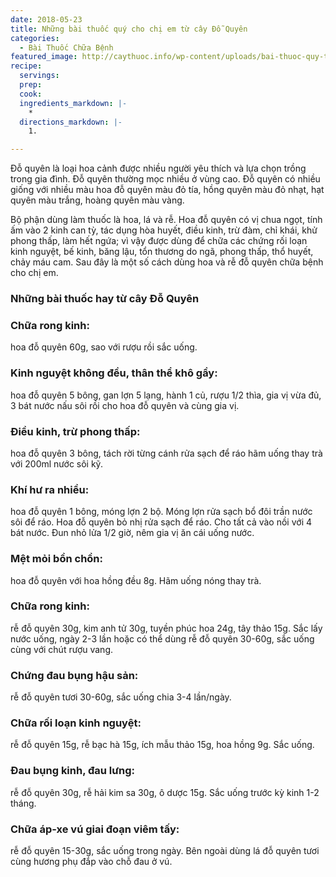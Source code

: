 ```yaml
---
date: 2018-05-23
title: Những bài thuốc quý cho chị em từ cây Đỗ Quyên
categories:
  - Bài Thuốc Chữa Bệnh
featured_image: http://caythuoc.info/wp-content/uploads/bai-thuoc-quy-tu-do-quyen-1.png
recipe:
  servings:  
  prep:  
  cook:  
  ingredients_markdown: |-
    * 
  directions_markdown: |-
    1. 

---
```

Đỗ quyên là loại hoa cảnh được nhiều người yêu thích và lựa chọn trồng trong gia đình. Đỗ quyên thường mọc nhiều ở vùng cao. Đỗ quyên có nhiều giống với nhiều màu hoa đỗ quyên màu đỏ tía, hồng quyên màu đỏ nhạt, hạt quyên màu trắng, hoàng quyên màu vàng.

Bộ phận dùng làm thuốc là hoa, lá và rễ. Hoa đỗ quyên có vị chua ngọt, tính ấm vào 2 kinh can tỳ, tác dụng hòa huyết, điều kinh, trừ đàm, chỉ khái, khử phong thấp, làm hết ngứa; vì vậy được dùng để chữa các chứng rối loạn kinh nguyệt, bế kinh, băng lậu, tổn thương do ngã, phong thấp, thổ huyết, chảy máu cam. Sau đây là một số cách dùng hoa và rễ đỗ quyên chữa bệnh cho chị em.

<h3>Những bài thuốc hay từ cây Đỗ Quyên</h3>
<h3>Chữa rong kinh:</h3> hoa đỗ quyên 60g, sao với rượu rồi sắc uống.

<h3>Kinh nguyệt không đều, thân thể khô gầy:</h3> hoa đỗ quyên 5 bông, gan lợn 5 lạng, hành 1 củ, rượu 1/2 thìa, gia vị vừa đủ, 3 bát nước nấu sôi rồi cho hoa đỗ quyên và cùng gia vị.

<h3>Điều kinh, trừ phong thấp:</h3> hoa đỗ quyên 3 bông, tách rời từng cánh rửa sạch để ráo hãm uống thay trà với 200ml nước sôi kỹ.

<h3>Khí hư ra nhiều:</h3> hoa đỗ quyên 1 bông, móng lợn 2 bộ. Móng lợn rửa sạch bổ đôi trần nước sôi để ráo. Hoa đỗ quyên bỏ nhị rửa sạch để ráo. Cho tất cả vào nồi với 4 bát nước. Đun nhỏ lửa 1/2 giờ, nêm gia vị ăn cái uống nước.

<h3>Mệt mỏi bồn chồn:</h3> hoa đỗ quyên với hoa hồng đều 8g. Hãm uống nóng thay trà.

<h3>Chữa rong kinh:</h3> rễ đỗ quyên 30g, kim anh tử 30g, tuyền phúc hoa 24g, tây thảo 15g. Sắc lấy nước uống, ngày 2-3 lần hoặc có thể dùng rễ đỗ quyên 30-60g, sắc uống cùng với chút rượu vang.

<h3>Chứng đau bụng hậu sản:</h3> rễ đỗ quyên tươi 30-60g, sắc uống chia 3-4 lần/ngày.

<h3>Chữa rối loạn kinh nguyệt:</h3> rễ đỗ quyên 15g, rễ bạc hà 15g, ích mẫu thảo 15g, hoa hồng 9g. Sắc uống.

<h3>Đau bụng kinh, đau lưng:</h3> rễ đỗ quyên 30g, rễ hải kim sa 30g, ô dược 15g. Sắc uống trước kỳ kinh 1-2 tháng.

<h3>Chữa áp-xe vú giai đoạn viêm tấy:</h3> rễ đỗ quyên 15-30g, sắc uống trong ngày. Bên ngoài dùng lá đỗ quyên tươi cùng hương phụ đắp vào chỗ đau ở vú.
